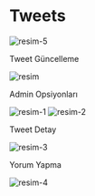 # Tweets
<img src="https://github.com/AysKrimn/fake_tweet/assets/83617943/0474420c-3ccf-42bb-a470-5c40e1877ce3" alt="resim-5">


<p>Tweet Güncelleme</p>
<img src="https://github.com/AysKrimn/fake_tweet/assets/83617943/5786f00e-d124-4fd2-b3f3-5f1b3b290fa1" alt="resim">
<p>Admin Opsiyonları</p>
<img src="https://github.com/AysKrimn/fake_tweet/assets/83617943/df0ddeaa-6c54-46c6-acd1-3ffd277fa0b3" alt="resim-1">
<img src="https://github.com/AysKrimn/fake_tweet/assets/83617943/f212621a-0dd1-46ad-ac31-d6bceac8648b" alt="resim-2">

<p>Tweet Detay</p>
<img src="https://github.com/AysKrimn/fake_tweet/assets/83617943/f3d070fa-96c0-44d6-9e08-7c8bd26c774a" alt="resim-3">
<p>Yorum Yapma</p>
<img src="https://github.com/AysKrimn/fake_tweet/assets/83617943/97d0b4db-867b-4810-b30c-be8369b1a69c" alt="resim-4">
